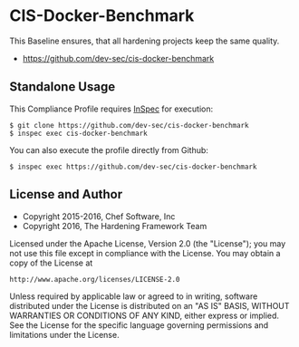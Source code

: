 CIS-Docker-Benchmark
================

This Baseline ensures, that all hardening projects keep the same quality.

- https://github.com/dev-sec/cis-docker-benchmark

## Standalone Usage

This Compliance Profile requires [InSpec](https://github.com/chef/inspec) for execution:

```
$ git clone https://github.com/dev-sec/cis-docker-benchmark
$ inspec exec cis-docker-benchmark
```

You can also execute the profile directly from Github:

```
$ inspec exec https://github.com/dev-sec/cis-docker-benchmark

```

## License and Author

* Copyright 2015-2016, Chef Software, Inc
* Copyright 2016, The Hardening Framework Team

Licensed under the Apache License, Version 2.0 (the "License");
you may not use this file except in compliance with the License.
You may obtain a copy of the License at

    http://www.apache.org/licenses/LICENSE-2.0

Unless required by applicable law or agreed to in writing, software
distributed under the License is distributed on an "AS IS" BASIS,
WITHOUT WARRANTIES OR CONDITIONS OF ANY KIND, either express or implied.
See the License for the specific language governing permissions and
limitations under the License.
